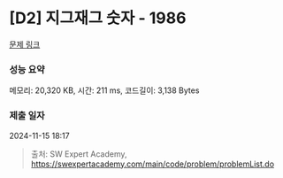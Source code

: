 # [D2] 지그재그 숫자 - 1986 

[문제 링크](https://swexpertacademy.com/main/code/problem/problemDetail.do?contestProbId=AV5PxmBqAe8DFAUq) 

### 성능 요약

메모리: 20,320 KB, 시간: 211 ms, 코드길이: 3,138 Bytes

### 제출 일자

2024-11-15 18:17



> 출처: SW Expert Academy, https://swexpertacademy.com/main/code/problem/problemList.do